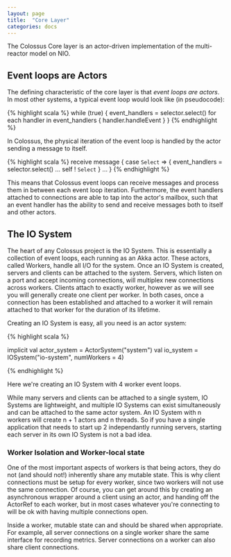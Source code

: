 ```yaml
---
layout: page
title:  "Core Layer"
categories: docs
---
```


The Colossus Core layer is an actor-driven implementation of the multi-reactor model on NIO.

## Event loops are Actors

The defining characteristic of the core layer is that _event loops are actors_.
In most other systems, a typical event loop would look like (in pseudocode):

{% highlight scala %}
while (true) {
  event_handlers = selector.select()
  for each handler in event_handlers {
    handler.handleEvent
  }
}
{% endhighlight %}

In Colossus, the physical iteration of the event loop is handled by the
actor sending a message to itself.

{% highlight scala %}
receive message {
  case `Select` => {
    event_handlers = selector.select()
    ...
    self ! `Select`
  }
  ...
}
{% endhighlight %}

This means that Colossus event loops can receive messages and process them in
between each event loop iteration.  Furthermore, the event handlers attached to
connections are able to tap into the actor's mailbox, such that an event
handler has the ability to send and receive messages both to itself and other
actors.

## The IO System

The heart of any Colossus project is the IO System.  This is essentially a
collection of event loops, each running as an Akka actor.  These actors, called
Workers, handle all I/O for the system.  Once an IO System is created, servers
and clients can be attached to the system.  Servers, which listen on a port and
accept incoming connections, will multiplex new connections across workers.
Clients attach to exactly worker, however as we will see you will generally
create one client per worker.  In both cases, once a connection has been
established and attached to a worker it will remain attached to that worker for
the duration of its lifetime.

Creating an IO System is easy, all you need is an actor system:

{% highlight scala %}

implicit val actor_system = ActorSystem("system")
val io_system = IOSystem("io-system", numWorkers = 4)

{% endhighlight %}

Here we're creating an IO System with 4 worker event loops.

While  many servers and clients can be attached to a single system, IO Systems
are lightweight, and multiple IO Systems can exist simultaneously and can be
attached to the same actor system.  An IO System with n workers will create n +
1 actors and n threads.  So if you have a single application that needs to
start up 2 independantly running servers, starting each server in its own IO
System is not a bad idea.

### Worker Isolation and Worker-local state

One of the most important aspects of workers is that being actors, they do not
(and should not!) inherently share any mutable state.  This is why client
connections must be setup for every worker, since two workers will not use the
same connection.  Of course, you can get around this by creating an
asynchronous wrapper around a client using an actor, and handing off the
ActorRef to each worker, but in most cases whatever you're connecting to will
be ok with having multiple connections open.

Inside a worker, mutable state can and should be shared when appropriate.  For
example, all server connections on a single worker share the same interface for
recording metrics.  Server connections on a worker can also share client
connections.

